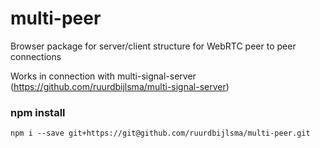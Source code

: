 # multi-peer
Browser package for server/client structure for WebRTC peer to peer connections

Works in connection with multi-signal-server (https://github.com/ruurdbijlsma/multi-signal-server)
### npm install
```
npm i --save git+https://git@github.com/ruurdbijlsma/multi-peer.git
```